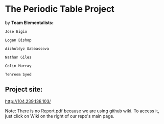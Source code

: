 # The Periodic Table Project

by
**Team Elementalists:**


    Jose Bigio

    Logan Bishop

    Aizhuldyz Gabbassova

    Nathan Giles

    Colin Murray

    Tehreem Syed

## Project site: 
http://104.239.138.103/

Note: There is no Report.pdf because we are using github wiki. To access it, just click on Wiki on the right of our repo's main page.

